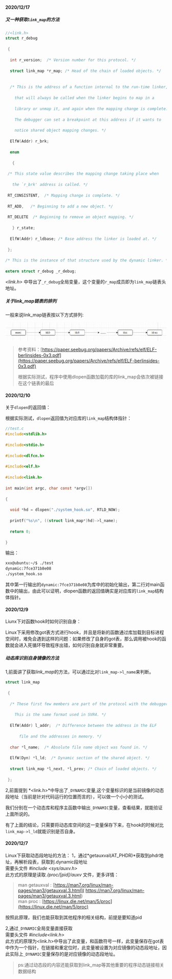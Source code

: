 #### 2020/12/17  

##### 又一种获取`link_map`的方法  

```c
//<link.h>
struct r_debug

 {

  int r_version;  /* Version number for this protocol. */

  struct link_map *r_map; /* Head of the chain of loaded objects. */
    

  /* This is the address of a function internal to the run-time linker,

​    that will always be called when the linker begins to map in a

​    library or unmap it, and again when the mapping change is complete.

​    The debugger can set a breakpoint at this address if it wants to

​    notice shared object mapping changes. */

  ElfW(Addr) r_brk;

  enum

   {

 /* This state value describes the mapping change taking place when

   the `r_brk' address is called. */

 RT_CONSISTENT,  /* Mapping change is complete. */

 RT_ADD,   /* Beginning to add a new object. */

 RT_DELETE  /* Beginning to remove an object mapping. */

   } r_state;

  ElfW(Addr) r_ldbase; /* Base address the linker is loaded at. */

 };

/* This is the instance of that structure used by the dynamic linker. */

extern struct r_debug _r_debug;
```

*<link.h>* 中导出了`_r_debug`全局变量，这个变量的`r_map`成员即为`link_map`链表头地址。  

##### 关于link_map链表的排列  

一般来说link_map链表按以下方式排列:    

![](https://github.com/tkyzp/-/blob/main/link_map.jpg)

> 参考资料：[https://paper.seebug.org/papers/Archive/refs/elf/ELF-berlinsides-0x3.pdf](https://paper.seebug.org/papers/Archive/refs/elf/ELF-berlinsides-0x3.pdf)  
>
> 根据实际测试，程序中使用dlopen函数加载的库的link_map会依次被链接在这个链表的最后  



#### 2020/12/10  

关于`dlopen`的返回值：  

[man dlopen linux手册]: https://linux.die.net/man/3/dlope

根据实际测试，`dlopen`返回值为对应库的`link_map`结构体指针：  

```c
//test.c
#include<stdlib.h>

#include<stdio.h>

#include<dlfcn.h>

#include<elf.h>

#include<link.h>

int main(int argc, char const *argv[])

{

  void *hd = dlopen("./system_hook.so", RTLD_NOW);

  printf("%s\n", ((struct link_map*)hd)->l_name);

  return 0;

}
```

输出：  

```bash
xxx@ubuntu:~/$ ./test
dynamic:7fce371b8e08
./system_hook.so
```

其中第一行输出的`dynamic:7fce371b8e08`为库中的初始化输出，第二行对main函数中的输出，由此可以证明，dlopen函数的返回值确实是对应库的`link_map`结构体指针。  



#### 2020/12/9

Liunx下对函数hook时如何识别自身：  

Linux下采用修改got表方式进行hook，并且是将新的函数通过库加载到目标进程空间时，难免会遇到这样的问题：如果修改了自身的got表，那么调用被hook的函数就会进入死循环导致程序出错，如何识别自身就非常重要。  

##### 动态库识别自身镜像的方法

1,前面讲了获取*link_map*的方法，可以通过比对`link_map->l_name`来判断。

[^注]: 这个办法容易被绕过，并且判断依据是硬编码的，是个比较笨的办法



```c
struct link_map

 {

  /* These first few members are part of the protocol with the debugger.

    This is the same format used in SVR4. */

  ElfW(Addr) l_addr;  /* Difference between the address in the ELF

      file and the addresses in memory. */

  char *l_name;  /* Absolute file name object was found in. */

  ElfW(Dyn) *l_ld;  /* Dynamic section of the shared object. */

  struct link_map *l_next, *l_prev; /* Chain of loaded objects. */

 };
```

2,前面提到 *<link.h>*中导出了`_DYNAMIC`变量,这个变量标识的是当前镜像的动态段地址（当前是针对代码运行的位置而言的），可以做一个小小的测试。  

我们分别在一个动态库和程序主函数中输出`_DYNAMIC`变量，查看结果，就能验证上面所说的。  

有了上面的结论，只需要将动态库空间的这一变量保存下来，在hook的时候对比`link_map->l_ld`就能识别是否自身。  

#### 2020/12/7

Linux下获取动态段地址的方法：
1，通过*getauxval(AT_PHDR)*获取到phdr地址，再解析段表，获取到.dynamic段地址  
需要头文件  *#include <sys/auxv.h>*  
此方式的原理是读取 */proc/[pid]/auxv* 文件，更多详情：  

> man getauxval : [https://man7.org/linux/man-pages/man3/getauxval.3.html]( https://man7.org/linux/man-pages/man3/getauxval.3.html)  
> man proc : [https://linux.die.net/man/5/proc](https://linux.die.net/man/5/proc)

按照此原理，我们也能获取到其他程序的相关结构，前提是要知道pid

2,通过`_DYNAMIC`全局变量直接获取  
需要头文件  *#include<link.h>*  
此方式的原理为<link.h>中导出了此变量，和函数符号一样，此变量保存在got表中作为一个指针，在链接和重定位时，此变量被设置为对应镜像的动态段地址，因此实际上`_DYNAMIC`变量保存的是对应镜像的动态段地址。
> ps:通过动态段的内容还能获取到link_map等其他重要的程序动态链接相关数据结构
>

